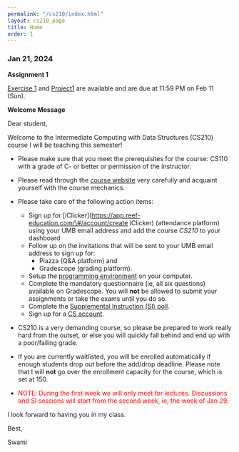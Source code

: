 ```yaml
---
permalink: "/cs210/index.html"
layout: cs210_page
title: Home
order: 1
---
```



### Jan 21, 2024

**Assignment 1**

 [Exercise 1](assignments.html) and [Project1](assignments.html) are available and are due at 11:59 PM on Feb 11 (Sun). 

**Welcome Message**

Dear student,

Welcome to the Intermediate Computing with Data Structures (CS210) course I will be teaching this semester!

- Please make sure that you meet the prerequisites for the course: CS110 with a grade of C- or better or permission of the instructor.

- Please read through the [course website](/cs210/) very carefully and acquaint yourself with the course mechanics.

- Please take care of the following action items:
  - Sign up for [iClicker](https://app.reef-education.com/\#/account/create iClicker) (attendance platform) using your UMB email address and add the course *CS210* to your dashboard
  - Follow up on the invitations that will be sent to your UMB email address to sign up for:
      - Piazza (Q&A platform) and
      - Gradescope (grading platform).
  - Setup the [programming environment](programming_environment.html) on your computer.
  - Complete the mandatory questionnaire (ie, all six questions) available on Gradescope. You will **not** be allowed to submit your assignments or take the exams until you do so. 
  - Complete the [Supplemental Instruction (SI) poll](https://forms.gle/AQR2r2y2bGVfGFKJ9).
  - Sign up for a [CS account](course_info.html#cs_account).

- CS210 is a very demanding course, so please be prepared to work really hard from the outset, or else you will quickly fall behind and end up with a poor/failing grade.

- If you are currently waitlisted, you will be enrolled automatically if enough students drop out before the add/drop deadline. Please note that I will **not** go over the enrollment capacity for the course, which is set at 150.

- <font color="red">NOTE: During the first week we will only meet for lectures. Discussions and SI sessions will start from the second week, ie, the week of Jan 29.</font>

I look forward to having you in my class.

Best,

Swami
